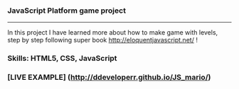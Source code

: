 ### JavaScript Platform game project
------------------------------------
 In this project I have learned more about how to make game with levels, step by step following super book http://eloquentjavascript.net/ !
 
 ### Skills: HTML5, CSS, JavaScript

### [LIVE EXAMPLE] (http://ddeveloperr.github.io/JS_mario/)
